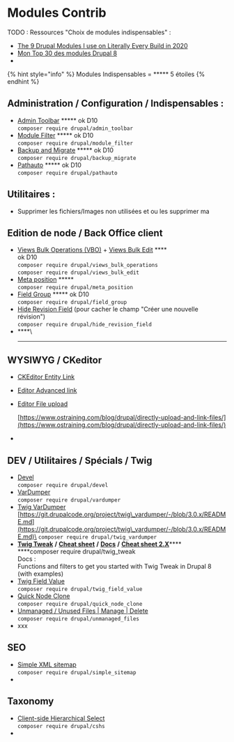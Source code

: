 # Modules Contrib

TODO : Ressources "Choix de modules indispensables" :

* [The 9 Drupal Modules I use on Literally Every Build in 2020](https://mikemadison.net/blog/2020/7/12/the-9-drupal-modules-i-use-on-literally-every-build-in-2020)
* [Mon Top 30 des modules Drupal 8](https://makina-corpus.com/blog/metier/2019/top-drupal-modules)
*

{% hint style="info" %}
Modules Indispensables = \*\*\*\*\* 5 étoiles
{% endhint %}

## **Administration / Configuration / Indispensables :**

* [Admin Toolbar](https://www.drupal.org/project/admin\_toolbar) \*\*\*\*\* ok D10\
  `composer require drupal/admin_toolbar`
* [Module Filter](https://www.drupal.org/project/module\_filter) \*\*\*\*\* ok D10\
  `composer require drupal/module_filter`
* [Backup and Migrate](https://www.drupal.org/project/backup\_migrate) \*\*\*\*\* ok D10\
  `composer require drupal/backup_migrate`
* [Pathauto](https://www.drupal.org/project/pathauto) \*\*\*\*\* ok D10\
  `composer require drupal/pathauto`

## Utilitaires :

* Supprimer les fichiers/Images non utilisées et ou les supprimer ma

## Edition de node / Back Office client

* [Views Bulk Operations (VBO)](https://www.drupal.org/project/views\_bulk\_operations) + [Views Bulk Edit](https://www.drupal.org/project/views\_bulk\_edit) \*\*\*\*\
  ok D10\
  `composer require drupal/views_bulk_operations`\
  `composer require drupal/views_bulk_edit`
* [Meta position](https://www.drupal.org/project/meta\_position) \*\*\*\*\*\
  `composer require drupal/meta_position`
* [Field Group](https://www.drupal.org/project/field\_group) \*\*\*\*\* ok D10\
  `composer require drupal/field_group`
* [Hide Revision Field](https://www.drupal.org/project/hide\_revision\_field) (pour cacher le champ "Créer une nouvelle révision")\
  `composer require drupal/hide_revision_field`
* ****\
  ****







## WYSIWYG / CKeditor

* [CKEditor Entity Link](https://www.drupal.org/project/ckeditor\_entity\_link)
* [Editor Advanced link](https://www.drupal.org/project/editor\_advanced\_link)
*   [Editor File upload](https://www.drupal.org/project/editor\_file)

    [https://www.ostraining.com/blog/drupal/directly-upload-and-link-files/](https://www.ostraining.com/blog/drupal/directly-upload-and-link-files/)
*

## DEV / Utilitaires / Spécials / Twig

* [Devel](https://www.drupal.org/project/devel)\
  `composer require drupal/devel`
* [VarDumper](https://www.drupal.org/project/vardumper)\
  `composer require drupal/vardumper`
* [Twig VarDumper](https://www.drupal.org/project/twig\_vardumper)\
  [https://git.drupalcode.org/project/twig\_vardumper/-/blob/3.0.x/README.md](https://git.drupalcode.org/project/twig\_vardumper/-/blob/3.0.x/README.md)\
  `composer require drupal/twig_vardumper`
* [**Twig Tweak**](https://www.drupal.org/project/twig\_tweak) **/** [**Cheat sheet**](https://git.drupalcode.org/project/twig\_tweak/-/blob/3.x/docs/cheat-sheet.md) **/** [**Docs**](https://www.drupal.org/docs/contributed-modules/twig-tweak/twig-tweak-and-views) **/** [**Cheat sheet 2.X**](https://www.drupal.org/docs/contributed-modules/twig-tweak-2x/cheat-sheet)****\
  ****composer require drupal/twig\_tweak\
  Docs :\
  Functions and filters to get you started with Twig Tweak in Drupal 8 (with examples)
* [Twig Field Value](https://www.drupal.org/project/twig\_field\_value)\
  `composer require drupal/twig_field_value`
* [Quick Node Clone](https://www.drupal.org/project/quick\_node\_clone)\
  `composer require drupal/quick_node_clone`
* [Unmanaged / Unused Files | Manage | Delete](https://www.drupal.org/project/unmanaged\_files)\
  `composer require drupal/unmanaged_files`
* xxx

## SEO

* [Simple XML sitemap](https://www.drupal.org/project/simple\_sitemap)\
  `composer require drupal/simple_sitemap`
*

## Taxonomy

* [Client-side Hierarchical Select\
  ](https://www.drupal.org/project/cshs)`composer require drupal/cshs`
*
